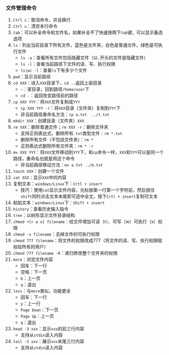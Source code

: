 ### 文件管理命令

1. `Ctrl c`：取消命令，并且换行
2. `Ctrl u`：清空本行命令
3. `tab`：可以补全命令和文件名，如果补全不了快速按两下`tab`键，可以显示备选选项
4. `ls`：列出当前目录下所有文件，蓝色是文件夹，白色是普通文件，绿色是可执行文件
   - `ls -a`：查看所有文件包括隐藏文件（以`.`开头的文件是隐藏文件）
   - `ls -l`：查看当前路径下文件的读、写、执行权限
   - `ls|wc -l`：查看`ls`下有多少个文件
5. `pwd`：显示当前路径
6. `cd XXX`：进入`XXX`目录下，`cd ..`返回上层目录
   - `~`：家目录，回到路径`/home/user`下
   - `cd -`：返回改变路径前的路径
7. `cp XXX YYY`：将`XXX`文件复制成`YYY`
   - `cp XXX YYY -r`：将`XXX`目录（文件夹）复制到`YYY`下
   - 非当前路径重命名方法：`cp a.txt  ../t.txt`
8. `mkdir XXX`：创建目录（文件夹）`XXX`
9. `rm XXX`：删除普通文件；`rm XXX -r`：删除文件夹
   - 支持正则表达式，删除所有`.txt`类型文件：`rm *.txt`
   - 删除所有文件（不包括文件夹）：`rm *`
   - 正则表达式删除所有文件夹：`rm * -r`
10. `mv XXX YYY`：将`XXX`文件移动到`YYY`下，和`cp`命令一样，`XXX`和`YYY`可以是同一个路径，重命名也就是用这个命令
    - 非当前路径移动方法：`mv a.txt ../b.txt`
11. `touch XXX`：创建一个文件
12. `cat XXX`：显示`XXX`中的内容
13. 复制文本：`windows/Linux`下：`Crtl + insert`
    - 技巧：使用`cat`显示文件内容，光标放第一行第一个字符前，然后按住`shift`同时点击文本末尾即可选中全文，按下`Crtl + insert`复制可文本
14. 粘贴文本：`windows/Linux`下：`Shift + insert`
15. `history`：查看历史输入指令
16. `tree`：以树形显示文件目录结构
17. `chmod +[r w x] filename`：给文件增加可读（r）、可写（w）可执行（x）权限
18. `chmod -x filename`：去掉文件的可执行权限
19. `chmod 777 filename`：将文件的权限改成777（将文件的读、写、执行权限赋权给所有的用户）
20. `chmod 777 filename -R`：递归修改整个文件夹的权限
21. `more`：浏览文件内容
    - 回车：下一行
    - 空格：下一页
    - `b`：上一页
    - `q`：退出
22. `less`：与`more`类似，功能更全
    - 回车：下一行
    - `y`：上一行
    - `Page Down`：下一页
    - `Page Up`：上一页
    - `q`：退出
23. `head -3 xxx`：显示`xxx`的前三行内容
    - 支持从`stdin`读入内容
24. `tail -3 xxx`：展示`xxx`末尾三行内容
    - 支持从`stdin`读入内容